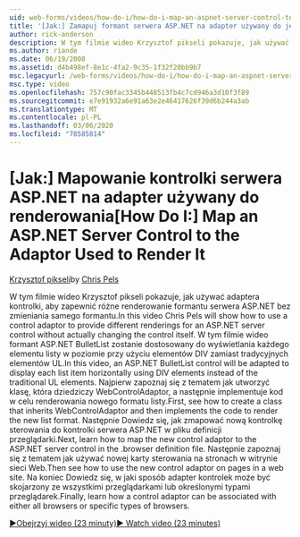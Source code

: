 ```yaml
---
uid: web-forms/videos/how-do-i/how-do-i-map-an-aspnet-server-control-to-the-adaptor-used-to-render-it
title: '[Jak:] Zamapuj formant serwera ASP.NET na adapter używany do jego renderowania | Microsoft Docs'
author: rick-anderson
description: W tym filmie wideo Krzysztof pikseli pokazuje, jak używać adaptera kontrolki do zapewnienia różnych renderingów dla kontrolki serwera ASP.NET bez zmiany c...
ms.author: riande
ms.date: 06/19/2008
ms.assetid: d4b498ef-8e1c-4fa2-9c35-1f32f20bb9b7
msc.legacyurl: /web-forms/videos/how-do-i/how-do-i-map-an-aspnet-server-control-to-the-adaptor-used-to-render-it
msc.type: video
ms.openlocfilehash: 757c90fac3345b448513fb4c7cd946a3d10f3f89
ms.sourcegitcommit: e7e91932a6e91a63e2e46417626f39d6b244a3ab
ms.translationtype: MT
ms.contentlocale: pl-PL
ms.lasthandoff: 03/06/2020
ms.locfileid: "78585814"
---
```

# <a name="how-do-i-map-an-aspnet-server-control-to-the-adaptor-used-to-render-it"></a><span data-ttu-id="03fa5-103">[Jak:] Mapowanie kontrolki serwera ASP.NET na adapter używany do renderowania</span><span class="sxs-lookup"><span data-stu-id="03fa5-103">[How Do I:] Map an ASP.NET Server Control to the Adaptor Used to Render It</span></span>

<span data-ttu-id="03fa5-104">[Krzysztof pikseli](https://twitter.com/chrispels)</span><span class="sxs-lookup"><span data-stu-id="03fa5-104">by [Chris Pels](https://twitter.com/chrispels)</span></span>

<span data-ttu-id="03fa5-105">W tym filmie wideo Krzysztof pikseli pokazuje, jak używać adaptera kontrolki, aby zapewnić różne renderowanie formantu serwera ASP.NET bez zmieniania samego formantu.</span><span class="sxs-lookup"><span data-stu-id="03fa5-105">In this video Chris Pels will show how to use a control adaptor to provide different renderings for an ASP.NET server control without actually changing the control itself.</span></span> <span data-ttu-id="03fa5-106">W tym filmie wideo formant ASP.NET BulletList zostanie dostosowany do wyświetlania każdego elementu listy w poziomie przy użyciu elementów DIV zamiast tradycyjnych elementów UL.</span><span class="sxs-lookup"><span data-stu-id="03fa5-106">In this video, an ASP.NET BulletList control will be adapted to display each list item horizontally using DIV elements instead of the traditional UL elements.</span></span> <span data-ttu-id="03fa5-107">Najpierw zapoznaj się z tematem jak utworzyć klasę, która dziedziczy WebControlAdaptor, a następnie implementuje kod w celu renderowania nowego formatu listy.</span><span class="sxs-lookup"><span data-stu-id="03fa5-107">First, see how to create a class that inherits WebControlAdaptor and then implements the code to render the new list format.</span></span> <span data-ttu-id="03fa5-108">Następnie Dowiedz się, jak zmapować nową kontrolkę sterowania do kontrolki serwera ASP.NET w pliku definicji przeglądarki.</span><span class="sxs-lookup"><span data-stu-id="03fa5-108">Next, learn how to map the new control adaptor to the ASP.NET server control in the .browser definition file.</span></span> <span data-ttu-id="03fa5-109">Następnie zapoznaj się z tematem jak używać nowej karty sterowania na stronach w witrynie sieci Web.</span><span class="sxs-lookup"><span data-stu-id="03fa5-109">Then see how to use the new control adaptor on pages in a web site.</span></span> <span data-ttu-id="03fa5-110">Na koniec Dowiedz się, w jaki sposób adapter kontrolek może być skojarzony ze wszystkimi przeglądarkami lub określonymi typami przeglądarek.</span><span class="sxs-lookup"><span data-stu-id="03fa5-110">Finally, learn how a control adaptor can be associated with either all browsers or specific types of browsers.</span></span>

[<span data-ttu-id="03fa5-111">&#9654;Obejrzyj wideo (23 minuty)</span><span class="sxs-lookup"><span data-stu-id="03fa5-111">&#9654; Watch video (23 minutes)</span></span>](https://channel9.msdn.com/Blogs/ASP-NET-Site-Videos/how-do-i-map-an-aspnet-server-control-to-the-adaptor-used-to-render-it)
